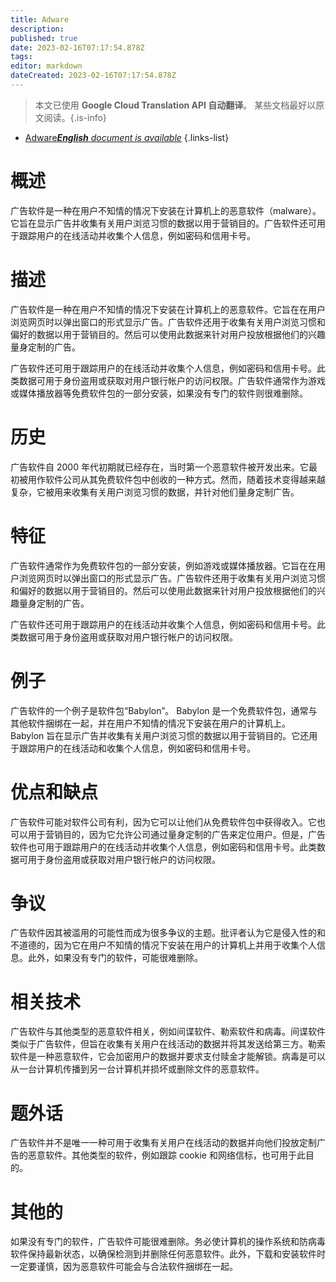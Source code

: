 ```yaml
---
title: Adware
description: 
published: true
date: 2023-02-16T07:17:54.878Z
tags: 
editor: markdown
dateCreated: 2023-02-16T07:17:54.878Z
---
```


> 本文已使用 **Google Cloud Translation API 自动翻译**。
某些文档最好以原文阅读。{.is-info}



- [Adware***English** document is available*](/en/Knowledge-base/Dictionary/adware)
{.links-list}


# 概述
广告软件是一种在用户不知情的情况下安装在计算机上的恶意软件（malware）。它旨在显示广告并收集有关用户浏览习惯的数据以用于营销目的。广告软件还可用于跟踪用户的在线活动并收集个人信息，例如密码和信用卡号。

# 描述
广告软件是一种在用户不知情的情况下安装在计算机上的恶意软件。它旨在在用户浏览网页时以弹出窗口的形式显示广告。广告软件还用于收集有关用户浏览习惯和偏好的数据以用于营销目的。然后可以使用此数据来针对用户投放根据他们的兴趣量身定制的广告。

广告软件还可用于跟踪用户的在线活动并收集个人信息，例如密码和信用卡号。此类数据可用于身份盗用或获取对用户银行帐户的访问权限。广告软件通常作为游戏或媒体播放器等免费软件包的一部分安装，如果没有专门的软件则很难删除。

# 历史
广告软件自 2000 年代初期就已经存在，当时第一个恶意软件被开发出来。它最初被用作软件公司从其免费软件包中创收的一种方式。然而，随着技术变得越来越复杂，它被用来收集有关用户浏览习惯的数据，并针对他们量身定制广告。

# 特征
广告软件通常作为免费软件包的一部分安装，例如游戏或媒体播放器。它旨在在用户浏览网页时以弹出窗口的形式显示广告。广告软件还用于收集有关用户浏览习惯和偏好的数据以用于营销目的。然后可以使用此数据来针对用户投放根据他们的兴趣量身定制的广告。

广告软件还可用于跟踪用户的在线活动并收集个人信息，例如密码和信用卡号。此类数据可用于身份盗用或获取对用户银行帐户的访问权限。

# 例子
广告软件的一个例子是软件包“Babylon”。 Babylon 是一个免费软件包，通常与其他软件捆绑在一起，并在用户不知情的情况下安装在用户的计算机上。 Babylon 旨在显示广告并收集有关用户浏览习惯的数据以用于营销目的。它还用于跟踪用户的在线活动和收集个人信息，例如密码和信用卡号。

# 优点和缺点
广告软件可能对软件公司有利，因为它可以让他们从免费软件包中获得收入。它也可以用于营销目的，因为它允许公司通过量身定制的广告来定位用户。但是，广告软件也可用于跟踪用户的在线活动并收集个人信息，例如密码和信用卡号。此类数据可用于身份盗用或获取对用户银行帐户的访问权限。

# 争议
广告软件因其被滥用的可能性而成为很多争议的主题。批评者认为它是侵入性的和不道德的，因为它在用户不知情的情况下安装在用户的计算机上并用于收集个人信息。此外，如果没有专门的软件，可能很难删除。

# 相关技术
广告软件与其他类型的恶意软件相关，例如间谍软件、勒索软件和病毒。间谍软件类似于广告软件，但旨在收集有关用户在线活动的数据并将其发送给第三方。勒索软件是一种恶意软件，它会加密用户的数据并要求支付赎金才能解锁。病毒是可以从一台计算机传播到另一台计算机并损坏或删除文件的恶意软件。

# 题外话
广告软件并不是唯一一种可用于收集有关用户在线活动的数据并向他们投放定制广告的恶意软件。其他类型的软件，例如跟踪 cookie 和网络信标，也可用于此目的。

# 其他的
如果没有专门的软件，广告软件可能很难删除。务必使计算机的操作系统和防病毒软件保持最新状态，以确保检测到并删除任何恶意软件。此外，下载和安装软件时一定要谨慎，因为恶意软件可能会与合法软件捆绑在一起。